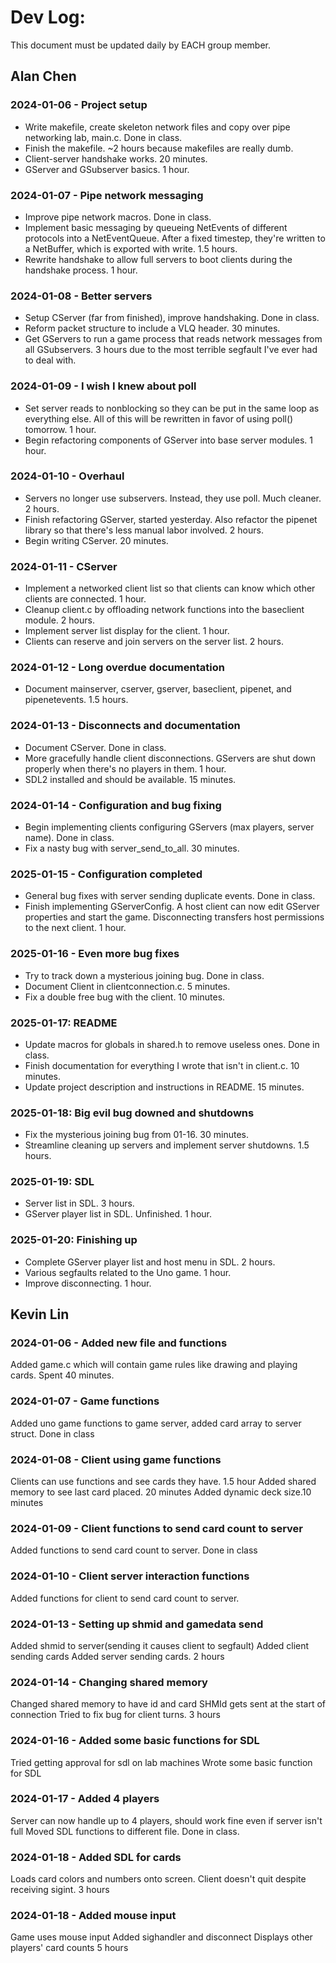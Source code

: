 # Dev Log:

This document must be updated daily by EACH group member.

## Alan Chen

### 2024-01-06 - Project setup
* Write makefile, create skeleton network files and copy over pipe networking lab, main.c. Done in class.
* Finish the makefile. ~2 hours because makefiles are really dumb.
* Client-server handshake works. 20 minutes.
* GServer and GSubserver basics. 1 hour.

### 2024-01-07 - Pipe network messaging
* Improve pipe network macros. Done in class.
* Implement basic messaging by queueing NetEvents of different protocols into a NetEventQueue. After a fixed timestep, they're written to a NetBuffer, which is exported with write. 1.5 hours.
* Rewrite handshake to allow full servers to boot clients during the handshake process. 1 hour.

### 2024-01-08 - Better servers
* Setup CServer (far from finished), improve handshaking. Done in class.
* Reform packet structure to include a VLQ header. 30 minutes.
* Get GServers to run a game process that reads network messages from all GSubservers. 3 hours due to the most terrible segfault I've ever had to deal with.

### 2024-01-09 - I wish I knew about poll
* Set server reads to nonblocking so they can be put in the same loop as everything else. All of this will be rewritten in favor of using poll() tomorrow. 1 hour.
* Begin refactoring components of GServer into base server modules. 1 hour.

### 2024-01-10 - Overhaul
* Servers no longer use subservers. Instead, they use poll. Much cleaner. 2 hours.
* Finish refactoring GServer, started yesterday. Also refactor the pipenet library so that there's less manual labor involved. 2 hours.
* Begin writing CServer. 20 minutes.

### 2024-01-11 - CServer
* Implement a networked client list so that clients can know which other clients are connected. 1 hour.
* Cleanup client.c by offloading network functions into the baseclient module. 2 hours.
* Implement server list display for the client. 1 hour.
* Clients can reserve and join servers on the server list. 2 hours.

### 2024-01-12 - Long overdue documentation
* Document mainserver, cserver, gserver, baseclient, pipenet, and pipenetevents. 1.5 hours.

### 2024-01-13 - Disconnects and documentation
* Document CServer. Done in class.
* More gracefully handle client disconnections. GServers are shut down properly when there's no players in them. 1 hour.
* SDL2 installed and should be available. 15 minutes.

### 2024-01-14 - Configuration and bug fixing
* Begin implementing clients configuring GServers (max players, server name). Done in class.
* Fix a nasty bug with server_send_to_all. 30 minutes.

### 2025-01-15 - Configuration completed
* General bug fixes with server sending duplicate events. Done in class.
* Finish implementing GServerConfig. A host client can now edit GServer properties and start the game. Disconnecting transfers host permissions to the next client. 1 hour.

### 2025-01-16 - Even more bug fixes
* Try to track down a mysterious joining bug. Done in class.
* Document Client in clientconnection.c. 5 minutes.
* Fix a double free bug with the client. 10 minutes.

### 2025-01-17: README
* Update macros for globals in shared.h to remove useless ones. Done in class.
* Finish documentation for everything I wrote that isn't in client.c. 10 minutes.
* Update project description and instructions in README. 15 minutes.

### 2025-01-18: Big evil bug downed and shutdowns
* Fix the mysterious joining bug from 01-16. 30 minutes.
* Streamline cleaning up servers and implement server shutdowns. 1.5 hours.

### 2025-01-19: SDL
* Server list in SDL. 3 hours.
* GServer player list in SDL. Unfinished. 1 hour.

### 2025-01-20: Finishing up
* Complete GServer player list and host menu in SDL. 2 hours.
* Various segfaults related to the Uno game. 1 hour.
* Improve disconnecting. 1 hour.

## Kevin Lin

### 2024-01-06 - Added new file and functions
Added game.c which will contain game rules like drawing and playing cards. Spent 40 minutes.

### 2024-01-07 - Game functions
Added uno game functions to game server, added card array to server struct. Done in class

### 2024-01-08 - Client using game functions
Clients can use functions and see cards they have. 1.5 hour
Added shared memory to see last card placed. 20 minutes
Added dynamic deck size.10 minutes

### 2024-01-09 - Client functions to send card count to server
Added functions to send card count to server. Done in class

### 2024-01-10 - Client server interaction functions
Added functions for client to send card count to server.

### 2024-01-13 - Setting up shmid and gamedata send
Added shmid to server(sending it causes client to segfault)
Added client sending cards
Added server sending cards. 2 hours

### 2024-01-14 - Changing shared memory
Changed shared memory to have id and card
SHMId gets sent at the start of connection
Tried to fix bug for client turns. 3 hours

### 2024-01-16 - Added some basic functions for SDL
Tried getting approval for sdl on lab machines
Wrote some basic function for SDL

### 2024-01-17 - Added 4 players
Server can now handle up to 4 players, should work fine even if server isn't full
Moved SDL functions to different file. Done in class.

### 2024-01-18 - Added SDL for cards
Loads card colors and numbers onto screen.
Client doesn't quit despite receiving sigint. 3 hours

### 2024-01-18 - Added mouse input
Game uses mouse input
Added sighandler and disconnect
Displays other players' card counts 5 hours
